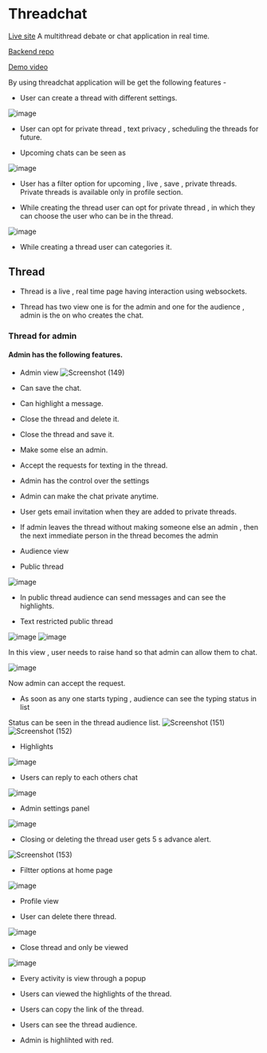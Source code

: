 # Threadchat
[Live site](https://threadchat.vercel.app/)
A multithread debate or chat application in real time.

[Backend repo](https://github.com/priyam1103/Threadchat-server)

[Demo video](https://vimeo.com/544331666)

By using threadchat application will be get the following features -


* User can create a thread with different settings.

![image](https://user-images.githubusercontent.com/33376200/116825612-a8865580-abad-11eb-9659-b255bfda2910.png)

* User can opt for private thread , text privacy , scheduling the threads for future.

* Upcoming chats can be seen as 

![image](https://user-images.githubusercontent.com/33376200/116825711-02871b00-abae-11eb-9410-8794c7e89f87.png)

* User has a filter option for upcoming , live , save , private threads. Private threads is available only in profile section.

* While creating the thread user can opt for private thread , in which they can choose the user who can be in the thread.

![image](https://user-images.githubusercontent.com/33376200/116825787-614c9480-abae-11eb-9b6f-9c97229083aa.png)

* While creating a thread user can categories it.

## Thread

* Thread is a live , real time page having interaction using websockets.


* Thread has two view one is for the admin and one for the audience , admin is the on who creates the chat.

### Thread for admin

#### Admin has the following features.

* Admin view
![Screenshot (149)](https://user-images.githubusercontent.com/33376200/116825907-04051300-abaf-11eb-9dc9-07b7affd5131.png)

* Can save the chat.
* Can highlight a message.
* Close the thread and delete it.
* Close the thread and save it.
* Make some else an admin.
* Accept the requests for texting in the thread.
* Admin has the control over the settings
* Admin can make the chat private anytime.

* User gets email invitation when they are added to private threads.

* If admin leaves the thread without making someone else an admin , then the next immediate person in the thread becomes the admin
* Audience view 
 
* Public thread

![image](https://user-images.githubusercontent.com/33376200/116826416-7aa31000-abb1-11eb-881f-38fac2aa6452.png)


* In public thread audience can send messages and can see the highlights.

* Text restricted public thread

![image](https://user-images.githubusercontent.com/33376200/116826109-0b78ec00-abb0-11eb-9043-900d9e03c31c.png)
![image](https://user-images.githubusercontent.com/33376200/116826133-2186ac80-abb0-11eb-8ca9-84a9c0b7e395.png)

In this view , user needs to raise hand so that admin can allow them to chat.

![image](https://user-images.githubusercontent.com/33376200/116826158-42e79880-abb0-11eb-9250-4849eb8c0a0c.png)

Now admin can accept the request.

* As soon as any one starts typing , audience can see the typing status in list

Status can be seen in the thread audience list.
![Screenshot (151)](https://user-images.githubusercontent.com/33376200/116826223-92c65f80-abb0-11eb-8477-a374347bde05.png)
![Screenshot (152)](https://user-images.githubusercontent.com/33376200/116826226-9528b980-abb0-11eb-8d14-bc5d2f1db309.png)

* Highlights 

![image](https://user-images.githubusercontent.com/33376200/116826269-cdc89300-abb0-11eb-8371-afe9c3a87265.png)

* Users can reply to each others chat

![image](https://user-images.githubusercontent.com/33376200/116826306-fe103180-abb0-11eb-9166-cdd0610a8f84.png)

* Admin settings panel

![image](https://user-images.githubusercontent.com/33376200/116826324-12542e80-abb1-11eb-96d8-152fbf26d90d.png)

* Closing or deleting the thread user gets 5 s advance alert.

![Screenshot (153)](https://user-images.githubusercontent.com/33376200/116826345-2ac44900-abb1-11eb-8c7a-520d68a30314.png)

* Filtter options at home page

![image](https://user-images.githubusercontent.com/33376200/116826433-94dcee00-abb1-11eb-8235-dbc04c298c25.png)

* Profile view

* User can delete there thread.

![image](https://user-images.githubusercontent.com/33376200/116826454-b047f900-abb1-11eb-8c2e-4a9c617459aa.png)

* Close thread and only be viewed

![image](https://user-images.githubusercontent.com/33376200/116828032-d8d3f100-abb9-11eb-8938-5ed938397a1c.png)

* Every activity is view through a popup

* Users can viewed the highlights of the thread.

* Users can copy the link of the thread.

* Users can see the thread audience.

* Admin is highlihted with red.
